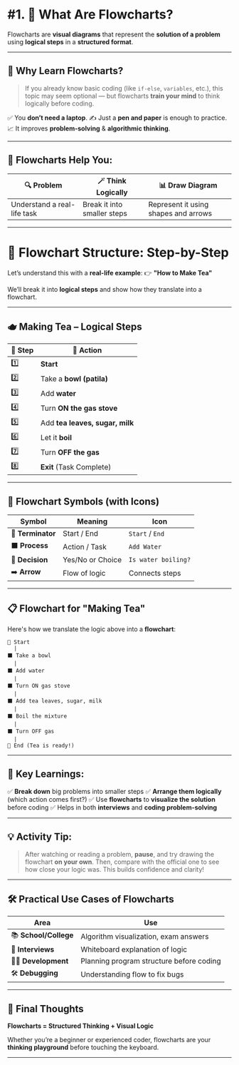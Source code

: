# #1. 🌟 What Are Flowcharts?

Flowcharts are **visual diagrams** that represent the **solution of a problem** using **logical steps** in a **structured format**.

---

## 🧠 Why Learn Flowcharts?

> If you already know basic coding (like `if-else`, `variables`, etc.), this topic may seem optional — but flowcharts **train your mind** to think logically before coding.

✅ You **don’t need a laptop**.
✍️ Just a **pen and paper** is enough to practice.
📈 It improves **problem-solving** & **algorithmic thinking**.

---

## 🧩 Flowcharts Help You:

| 🔍 Problem                  | 🪄 Think Logically          | 📊 Draw Diagram                      |
| --------------------------- | --------------------------- | ------------------------------------ |
| Understand a real-life task | Break it into smaller steps | Represent it using shapes and arrows |

---

# 🔄 Flowchart Structure: Step-by-Step

Let’s understand this with a **real-life example**:
👉 **"How to Make Tea"**

We’ll break it into **logical steps** and show how they translate into a flowchart.

---

## 🫖 Making Tea – Logical Steps

| 🔢 Step | 🧩 Action                       |
| ------- | ------------------------------- |
| 1️⃣     | **Start**                       |
| 2️⃣     | Take a **bowl (patila)**        |
| 3️⃣     | Add **water**                   |
| 4️⃣     | Turn **ON the gas stove**       |
| 5️⃣     | Add **tea leaves, sugar, milk** |
| 6️⃣     | Let it **boil**                 |
| 7️⃣     | Turn **OFF the gas**            |
| 8️⃣     | **Exit** (Task Complete)        |

---

## 📌 Flowchart Symbols (with Icons)

| Symbol            | Meaning          | Icon                |
| ----------------- | ---------------- | ------------------- |
| 🔷 **Terminator** | Start / End      | `Start` / `End`     |
| ⬛ **Process**     | Action / Task    | `Add Water`         |
| 🔷 **Decision**   | Yes/No or Choice | `Is water boiling?` |
| ➡️ **Arrow**      | Flow of logic    | Connects steps      |

---

## 📋 Flowchart for "Making Tea"

Here's how we translate the logic above into a **flowchart**:

```
🔷 Start
  |
⬛ Take a bowl
  |
⬛ Add water
  |
⬛ Turn ON gas stove
  |
⬛ Add tea leaves, sugar, milk
  |
⬛ Boil the mixture
  |
⬛ Turn OFF gas
  |
🔷 End (Tea is ready!)
```

---

## 🧠 Key Learnings:

✅ **Break down** big problems into smaller steps
✅ **Arrange them logically** (which action comes first?)
✅ Use **flowcharts** to **visualize the solution** before coding
✅ Helps in both **interviews** and **coding problem-solving**

---

## 💡 Activity Tip:

> After watching or reading a problem, **pause**, and try drawing the flowchart **on your own**.
> Then, compare with the official one to see how close your logic was. This builds confidence and clarity!

---

## 🛠 Practical Use Cases of Flowcharts

| Area                  | Use                                      |
| --------------------- | ---------------------------------------- |
| 📚 **School/College** | Algorithm visualization, exam answers    |
| 💼 **Interviews**     | Whiteboard explanation of logic          |
| 🧑‍💻 **Development** | Planning program structure before coding |
| 🛠 **Debugging**      | Understanding flow to fix bugs           |

---

## 🔁 Final Thoughts

**Flowcharts = Structured Thinking + Visual Logic**

Whether you’re a beginner or experienced coder, flowcharts are your **thinking playground** before touching the keyboard.

---